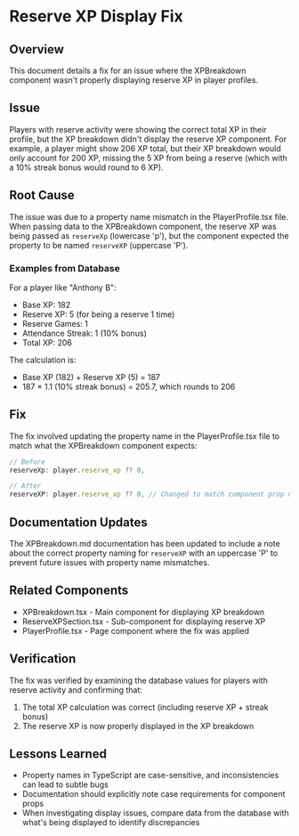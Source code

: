 # Reserve XP Display Fix

## Overview
This document details a fix for an issue where the XPBreakdown component wasn't properly displaying reserve XP in player profiles.

## Issue
Players with reserve activity were showing the correct total XP in their profile, but the XP breakdown didn't display the reserve XP component. For example, a player might show 206 XP total, but their XP breakdown would only account for 200 XP, missing the 5 XP from being a reserve (which with a 10% streak bonus would round to 6 XP).

## Root Cause
The issue was due to a property name mismatch in the PlayerProfile.tsx file. When passing data to the XPBreakdown component, the reserve XP was being passed as `reserveXp` (lowercase 'p'), but the component expected the property to be named `reserveXP` (uppercase 'P').

### Examples from Database
For a player like "Anthony B":
- Base XP: 182
- Reserve XP: 5 (for being a reserve 1 time)
- Reserve Games: 1
- Attendance Streak: 1 (10% bonus)
- Total XP: 206

The calculation is:
- Base XP (182) + Reserve XP (5) = 187
- 187 × 1.1 (10% streak bonus) = 205.7, which rounds to 206

## Fix
The fix involved updating the property name in the PlayerProfile.tsx file to match what the XPBreakdown component expects:

```typescript
// Before
reserveXp: player.reserve_xp ?? 0,

// After
reserveXP: player.reserve_xp ?? 0, // Changed to match component prop name
```

## Documentation Updates
The XPBreakdown.md documentation has been updated to include a note about the correct property naming for `reserveXP` with an uppercase 'P' to prevent future issues with property name mismatches.

## Related Components
- XPBreakdown.tsx - Main component for displaying XP breakdown
- ReserveXPSection.tsx - Sub-component for displaying reserve XP
- PlayerProfile.tsx - Page component where the fix was applied

## Verification
The fix was verified by examining the database values for players with reserve activity and confirming that:
1. The total XP calculation was correct (including reserve XP + streak bonus)
2. The reserve XP is now properly displayed in the XP breakdown

## Lessons Learned
- Property names in TypeScript are case-sensitive, and inconsistencies can lead to subtle bugs
- Documentation should explicitly note case requirements for component props
- When investigating display issues, compare data from the database with what's being displayed to identify discrepancies
